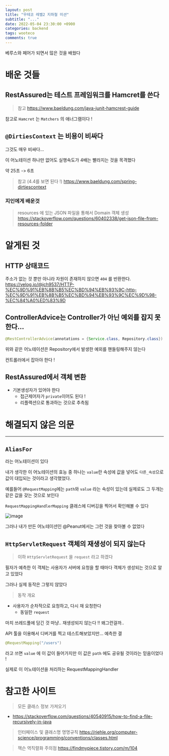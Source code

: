```yaml
---
layout: post
title: "우테코 레벨2 지하철 미션"
subtitle: "..."
date: 2022-05-04 23:30:00 +0900
categories: backend
tags: wooteco
comments: true
---
```


베루스와 페어가 되면서 많은 것을 배웠다

# 배운 것들

## RestAssured는 테스트 프레임워크를 Hamcret를 쓴다

> 참고
> https://www.baeldung.com/java-junit-hamcrest-guide

참고로 `Hamcret` 는 `Matchers` 의 애너그램이다 !

## `@DirtiesContext` 는 비용이 비싸다

그것도 매우 비싸다...

이 어노테이션 하나만 없어도 실행속도가 4배는 빨라지는 것을 목격했다

약 25초 -> 6초

> 참고 (4.4를 보면 된다 !)
> https://www.baeldung.com/spring-dirtiescontext

### 지인에게 배운것

> resources 에 있는 JSON 파일을 통해서 Domain 객체 생성
> https://stackoverflow.com/questions/60402338/get-json-file-from-resources-folder

# 알게된 것

## HTTP 상태코드

주소가 없는 것 뿐만 아니라 자원이 존재하지 않으면 `404` 를 반환한다.
https://velog.io/@jch9537/HTTP-%EC%9D%91%EB%8B%B5%EC%BD%94%EB%93%9C-http-%EC%9D%91%EB%8B%B5%EC%BD%94%EB%93%9C%EC%9D%98-%EC%84%A0%ED%83%9D

## ControllerAdvice는 Controller가 아닌 예외를 잡지 못한다...

```java
@RestControllerAdvice(annotations = {Service.class, Repository.class})
```

위와 같은 어노테이션은 Repository에서 발생한 예외를 핸들링해주지 않는다

컨트롤러에서 잡아야 한다 !

## RestAssured에서 객체 변환

- 기본생성자가 있어야 한다
  - 접근제어자가 `private`이어도 된다 !
  - 리플랙션으로 통과하는 것으로 추측됨

# 해결되지 않은 의문

---

## `AliasFor`

라는 어노테이션이 있다

내가 생각한 이 어노테이션의 효능 중 하나는 `value`란 속성에 값을 넣어도 `다른_속성`으로 값이 대입되는 것이라고 생각했었다.

예를들어 `@RequestMapping`에는 `path`와 `value` 라는 속성이 있는데 실제로도 그 두개는 같은 값을 갖는 것으로 보인다

`RequestMappingHandlerMapping` 클래스에 디버깅을 찍어서 확인해볼 수 있다

![image](https://user-images.githubusercontent.com/66164361/167099489-8e6f3394-a22c-4fec-9a64-99cdafb08e67.png)

그러나 내가 만든 어노테이션인 @Peanut에서는 그런 것을 찾아볼 수 없었다

## `HttpServletRequest` 객체의 재생성이 되지 않는다

> 이하 `HttpServletRequest` 을 `request` 라고 하겠다

필자가 예측한 이 객체는 사용자가 서버에 요청을 할 때마다 객체가 생성되는 것으로 알고 있었다

그러나 실제 동작은 그렇지 않았다

> 동작 개요

- 사용자가 순차적으로 요청하고, 다시 재 요청한다
  - 동일한 `request`

마치 쓰레드풀에 담긴 것 마냥.. 재생성되지 않는다 !! 왜그런걸까..

API 툴을 이용해서 디버거를 찍고 테스트해보았지만... 예측한 결

```java
@RequestMapping("/users")
```

라고 쓰면 `value` 에 이 값이 들어가지만 이 값은 `path` 에도 공유될 것이라는 믿음이었다 !

실제로 이 어노테이션을 처리하는 RequestMappingHandler

# 참고한 사이트

> 모든 클래스 정보 가져오기

- https://stackoverflow.com/questions/40540915/how-to-find-a-file-recursively-in-java

> 인터페이스 및 클래스명 명명규칙
> https://riehle.org/computer-science/programming/conventions/classes.html

> 잭슨 역직렬화 주의점
> https://findmypiece.tistory.com/m/104
